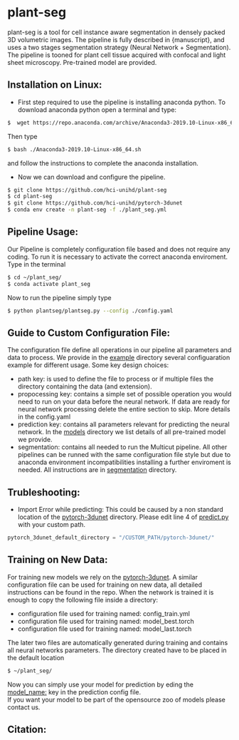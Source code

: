 # plant-seg
plant-seg is a tool for cell instance aware segmentation in densely packed 3D volumetric images.
The pipeline is fully described in {manuscript}, and uses a two stages segmentation strategy (Neural Network + Segmentation).
The pipeline is tooned for plant cell tissue acquired with confocal and light sheet microscopy.
Pre-trained model are provided.  

## Installation on Linux:
- First step required to use the pipeline is installing anaconda python. 
To download anaconda python open a terminal and type:
```Bash
$  wget https://repo.anaconda.com/archive/Anaconda3-2019.10-Linux-x86_64.sh
```
Then type
```bash
$ bash ./Anaconda3-2019.10-Linux-x86_64.sh
```
and follow the instructions to complete the anaconda installation. 

- Now we can download and configure the pipeline. 
```bash
$ git clone https://github.com/hci-unihd/plant-seg
$ cd plant-seg
$ git clone https://github.com/hci-unihd/pytorch-3dunet
$ conda env create -n plant-seg -f ./plant_seg.yml
```
## Pipeline Usage:
Our Pipeline is completely configuration file based and does not require any coding.
To run it is necessary to activate the correct anaconda enviroment. Type in the terminal
```bash
$ cd ~/plant_seg/
$ conda activate plant_seg
```
Now to run the pipeline simply type
```bash
$ python plantseg/plantseg.py --config ./config.yaml
```
## Guide to Custom Configuration File:
The configuration file define all operations in our pipeline all parameters and data to process.
We provide in the [example](example/README.md) directory several configuaration example for different usage.
Some key design choices:
* path key: is used to define the file to process or if multiple files the directory containing the data 
(and extension).
* propocessing key: contains a simple set of possible operation you would need to run on your data before 
the neural network. If data are ready for neural network processing delete the entire section to skip.
More details in the config.yaml
* prediction key: contains all parameters relevant for predicting the neural network. 
In the [models](plantseg/models/README.md) directory we list details of all pre-trained model we provide.
* segmentation: contains all needed to run the Multicut pipeline. All other pipelines can be runned with the same
configuration file style but due to anaconda environment incompatibilities installing a further enviroment is needed.
All instructions are in [segmentation](plantseg/segmentation/README.md) directory.
## Trubleshooting:
* Import Error while predicting: This could be caused by a non standard location of the [pytorch-3dunet](https://github.com/hci-unihd/pytorch-3dunet) directory.
Please edit line 4 of [predict.py](plantseg/predictions/predict.py) with your custom path.
```python
pytorch_3dunet_default_directory = "/CUSTOM_PATH/pytorch-3dunet/"
```


## Training on New Data:
For training new models we rely on the [pytorch-3dunet](https://github.com/hci-unihd/pytorch-3dunet). 
A similar configuration file can be used for training on new data, all detailed instructions can be found  in the repo.
When the network is trained it is enough to copy the following file inside a directory:
* configuration file used for training named: config_train.yml
* configuration file used for training named: model_best.torch
* configuration file used for training named: model_last.torch

The later two files are automatically generated during training and contains all neural networks parameters.
The directory created have to be placed in the default location
```bash
$ ~/plant_seg/
```
Now you can simply use your model for prediction by eding the [model_name:](config.yaml) key in the prediction config file.\
If you want your model to be part of the opensource zoo of models please contact us.

## Citation:
